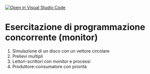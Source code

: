 [![Open in Visual Studio Code](https://classroom.github.com/assets/open-in-vscode-c66648af7eb3fe8bc4f294546bfd86ef473780cde1dea487d3c4ff354943c9ae.svg)](https://classroom.github.com/online_ide?assignment_repo_id=9113757&assignment_repo_type=AssignmentRepo)
# Esercitazione di programmazione concorrente (monitor)

1. Simulazione di un disco con un vettore circolare
2. Prelievi multipli
3. Lettori-scrittori con monitor e processi
4. Produttore-consumatore con priorità
